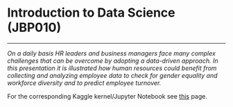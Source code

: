 # Introduction to Data Science (JBP010)
---
*On a daily basis HR leaders and business managers face many complex challenges that can be overcome by adopting a data-driven approach. In this presentation it is illustrated how human resources could benefit from collecting and analyzing employee data to check for gender equality and workforce diversity and to predict employee turnover.*

For the corresponding Kaggle kernel/Jupyter Notebook see [this](https://www.kaggle.com/royklaassebos/introduction-to-data-science-jbp010) page. 

